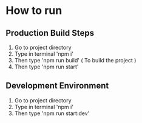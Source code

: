 # How to run

## Production Build Steps

1. Go to project directory
2. Type in terminal 'npm i'
3. Then type 'npm run build' ( To build the project )
4. Then type 'npm run start'

## Development Environment

1. Go to project directory
2. Type in terminal 'npm i'
3. Then type 'npm run start:dev'
